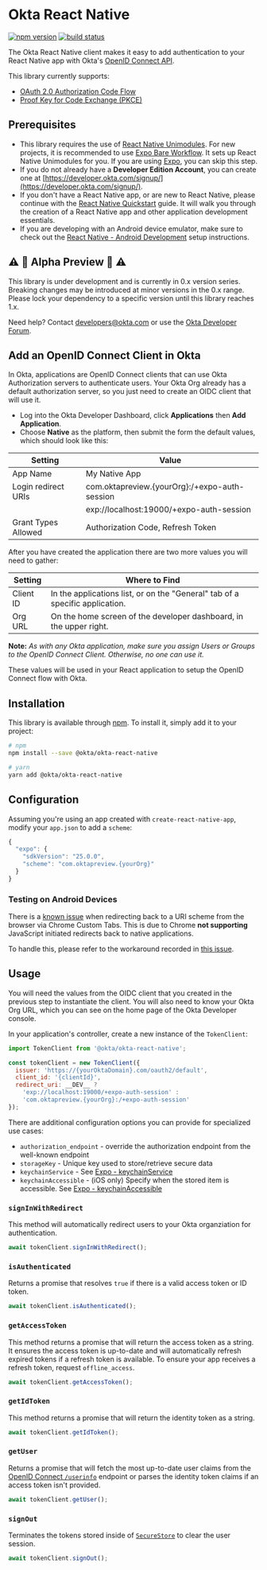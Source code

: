 # Okta React Native

[![npm version](https://img.shields.io/npm/v/@okta/okta-react-native.svg?style=flat-square)](https://www.npmjs.com/package/@okta/okta-react-native)
[![build status](https://img.shields.io/travis/okta/okta-oidc-js/master.svg?style=flat-square)](https://travis-ci.org/okta/okta-oidc-js)

The Okta React Native client makes it easy to add authentication to your React Native app with Okta's [OpenID Connect API](https://developer.okta.com/docs/api/resources/oidc.html).

This library currently supports:

* [OAuth 2.0 Authorization Code Flow](https://tools.ietf.org/html/rfc6749#section-1.3.1)
* [Proof Key for Code Exchange (PKCE)](https://tools.ietf.org/html/rfc7636)

## Prerequisites

* This library requires the use of [React Native Unimodules](https://github.com/unimodules/react-native-unimodules). For new projects, it is recommended to use [Expo Bare Workflow](https://docs.expo.io/versions/v32.0.0/bare/hello-world/). It sets up React Native Unimodules for you. If you are using [Expo](https://expo.io), you can skip this step.
* If you do not already have a **Developer Edition Account**, you can create one at [https://developer.okta.com/signup/](https://developer.okta.com/signup/).
* If you don't have a React Native app, or are new to React Native, please continue with the [React Native Quickstart](https://github.com/react-community/create-react-native-app#getting-started) guide. It will walk you through the creation of a React Native app and other application development essentials.
* If you are developing with an Android device emulator, make sure to check out the [React Native - Android Development](https://facebook.github.io/react-native/docs/getting-started.html#android-development-environment) setup instructions.

## :warning: :construction: Alpha Preview :construction: :warning:

This library is under development and is currently in 0.x version series.  Breaking changes may be introduced at minor versions in the 0.x range.  Please lock your dependency to a specific version until this library reaches 1.x.

Need help? Contact [developers@okta.com](mailto:developers@okta.com) or use the [Okta Developer Forum](https://devforum.okta.com).

## Add an OpenID Connect Client in Okta

In Okta, applications are OpenID Connect clients that can use Okta Authorization servers to authenticate users.  Your Okta Org already has a default authorization server, so you just need to create an OIDC client that will use it.

* Log into the Okta Developer Dashboard, click **Applications** then **Add Application**.
* Choose **Native** as the platform, then submit the form the default values, which should look like this:

| Setting             | Value                                        |
| ------------------- | -------------------------------------------- |
| App Name            | My Native App                                |
| Login redirect URIs | com.oktapreview.{yourOrg}:/+expo-auth-session|
|                     | exp://localhost:19000/+expo-auth-session     |
| Grant Types Allowed | Authorization Code, Refresh Token            |

After you have created the application there are two more values you will need to gather:

| Setting       | Where to Find                                                                  |
| ------------- | ------------------------------------------------------------------------------ |
| Client ID     | In the applications list, or on the "General" tab of a specific application.   |
| Org URL       | On the home screen of the developer dashboard, in the upper right.             |

**Note:** *As with any Okta application, make sure you assign Users or Groups to the OpenID Connect Client. Otherwise, no one can use it.*

These values will be used in your React application to setup the OpenID Connect flow with Okta.

## Installation

This library is available through [npm](https://www.npmjs.com/package/@okta/okta-react-native). To install it, simply add it to your project:

```bash
# npm
npm install --save @okta/okta-react-native

# yarn
yarn add @okta/okta-react-native
```

## Configuration

Assuming you're using an app created with `create-react-native-app`, modify your `app.json` to add a `scheme`:

```javascript
{
  "expo": {
    "sdkVersion": "25.0.0",
    "scheme": "com.oktapreview.{yourOrg}"
  }
}
```

### Testing on Android Devices

There is a [known issue](https://github.com/okta/okta-sdk-appauth-android/issues/8) when redirecting back to a URI scheme from the browser via Chrome Custom Tabs. This is due to Chrome **not supporting** JavaScript initiated redirects back to native applications.

To handle this, please refer to the workaround recorded in [this issue](https://github.com/okta/okta-sdk-appauth-android/issues/8).

## Usage

You will need the values from the OIDC client that you created in the previous step to instantiate the client. You will also need to know your Okta Org URL, which you can see on the home page of the Okta Developer console.

In your application's controller, create a new instance of the `TokenClient`:

```javascript
import TokenClient from '@okta/okta-react-native';

const tokenClient = new TokenClient({
  issuer: 'https://{yourOktaDomain}.com/oauth2/default',
  client_id: '{clientId}',
  redirect_uri: __DEV__ ?
    'exp://localhost:19000/+expo-auth-session' :
    'com.oktapreview.{yourOrg}:/+expo-auth-session'
});
```

There are additional configuration options you can provide for specialized use cases:

* `authorization_endpoint` - override the authorization endpoint from the well-known endpoint
* `storageKey` - Unique key used to store/retrieve secure data
* `keychainService` - See [Expo - keychainService](https://docs.expo.io/versions/latest/sdk/securestore.html#keychainservice-string-)
* `keychainAccessible` - (iOS only) Specify when the stored item is accessible. See [Expo - keychainAccessible](https://docs.expo.io/versions/latest/sdk/securestore.html#keychainaccessible-enum-)

### `signInWithRedirect`

This method will automatically redirect users to your Okta organziation for authentication.

```javascript
await tokenClient.signInWithRedirect();
```

### `isAuthenticated`

Returns a promise that resolves `true` if there is a valid access token or ID token.

```javascript
await tokenClient.isAuthenticated();
```

### `getAccessToken`

This method returns a promise that will return the access token as a string. It ensures the access token is up-to-date and will automatically refresh expired tokens if a refresh token is available. To ensure your app receives a refresh token, request `offline_access`.

```javascript
await tokenClient.getAccessToken();
```

### `getIdToken`

This method returns a promise that will return the identity token as a string.

```javascript
await tokenClient.getIdToken();
```

### `getUser`

Returns a promise that will fetch the most up-to-date user claims from the [OpenID Connect `/userinfo`](https://developer.okta.com/docs/api/resources/oidc#userinfo) endpoint or parses the identity token claims if an access token isn't provided.

```javascript
await tokenClient.getUser();
```

### `signOut`

Terminates the tokens stored inside of [`SecureStore`](https://docs.expo.io/versions/latest/sdk/securestore.html) to clear the user session.

```javascript
await tokenClient.signOut();
```
